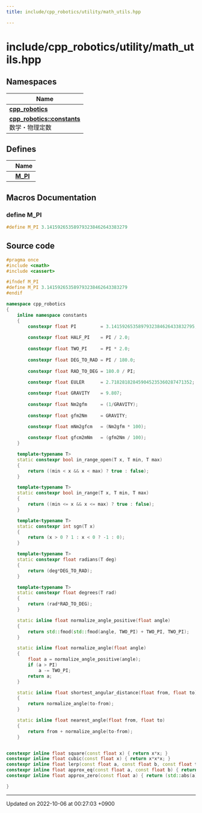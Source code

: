 ```yaml
---
title: include/cpp_robotics/utility/math_utils.hpp

---
```


# include/cpp_robotics/utility/math_utils.hpp



## Namespaces

| Name           |
| -------------- |
| **[cpp_robotics](/cpp_robotics/doxybook/Namespaces/namespacecpp__robotics/)**  |
| **[cpp_robotics::constants](/cpp_robotics/doxybook/Namespaces/namespacecpp__robotics_1_1constants/)** <br>数学・物理定数  |

## Defines

|                | Name           |
| -------------- | -------------- |
|  | **[M_PI](/cpp_robotics/doxybook/Files/math__utils_8hpp/#define-m-pi)**  |




## Macros Documentation

### define M_PI

```cpp
#define M_PI 3.141592653589793238462643383279
```


## Source code

```cpp
#pragma once
#include <cmath>
#include <cassert>

#ifndef M_PI
#define M_PI 3.141592653589793238462643383279
#endif 

namespace cpp_robotics
{
    inline namespace constants
    {
        constexpr float PI         = 3.1415926535897932384626433832795;
        
        constexpr float HALF_PI    = PI / 2.0;
        
        constexpr float TWO_PI     = PI * 2.0;
        
        constexpr float DEG_TO_RAD = PI / 180.0;
        
        constexpr float RAD_TO_DEG = 180.0 / PI;
        
        constexpr float EULER      = 2.718281828459045235360287471352;

        constexpr float GRAVITY    = 9.807;
        
        constexpr float Nm2gfm     = (1/GRAVITY);
        
        constexpr float gfm2Nm     = GRAVITY;

        constexpr float mNm2gfcm   = (Nm2gfm * 100);
        
        constexpr float gfcm2mNm   = (gfm2Nm / 100);
    }

    template<typename T>
    static constexpr bool in_range_open(T x, T min, T max) 
    {
        return ((min < x && x < max) ? true : false);
    }

    template<typename T>
    static constexpr bool in_range(T x, T min, T max) 
    {
        return ((min <= x && x <= max) ? true : false);
    }

    template<typename T>
    static constexpr int sgn(T x) 
    {
        return (x > 0 ? 1 : x < 0 ? -1 : 0);
    }

    template<typename T>
    static constexpr float radians(T deg) 
    {
        return (deg*DEG_TO_RAD);
    }

    template<typename T>
    static constexpr float degrees(T rad)
    {
        return (rad*RAD_TO_DEG);
    }

    static inline float normalize_angle_positive(float angle)
    {
        return std::fmod(std::fmod(angle, TWO_PI) + TWO_PI, TWO_PI);
    }

    static inline float normalize_angle(float angle)
    {
        float a = normalize_angle_positive(angle);
        if (a > PI)
            a -= TWO_PI;
        return a;
    }

    static inline float shortest_angular_distance(float from, float to)
    {
        return normalize_angle(to-from);
    }

    static inline float nearest_angle(float from, float to)
    {
        return from + normalize_angle(to-from);
    }


constexpr inline float square(const float x) { return x*x; }
constexpr inline float cubic(const float x) { return x*x*x; }
constexpr inline float lerp(const float a, const float b, const float t) { return a + (b-a)*t; }
constexpr inline float approx_eq(const float a, const float b) { return (std::abs(a-b) < 1e-12); }
constexpr inline float approx_zero(const float a) { return (std::abs(a) < 1e-12); }

}
```


-------------------------------

Updated on 2022-10-06 at 00:27:03 +0900
